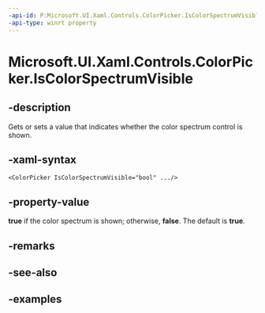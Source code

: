 ```yaml
---
-api-id: P:Microsoft.UI.Xaml.Controls.ColorPicker.IsColorSpectrumVisible
-api-type: winrt property
---
```


<!-- Property syntax.
public bool IsColorSpectrumVisible { get;  set; }
-->

# Microsoft.UI.Xaml.Controls.ColorPicker.IsColorSpectrumVisible

## -description

Gets or sets a value that indicates whether the color spectrum control is shown.

## -xaml-syntax

```xaml
<ColorPicker IsColorSpectrumVisible="bool" .../>
```

## -property-value

**true** if the color spectrum is shown; otherwise, **false**. The default is **true**.

## -remarks

## -see-also

## -examples

